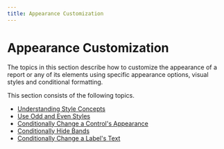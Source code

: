 ```yaml
---
title: Appearance Customization
---
```

# Appearance Customization
The topics in this section describe how to customize the appearance of a report or any of its elements using specific appearance options, visual styles and conditional formatting.

This section consists of the following topics.
* [Understanding Style Concepts](appearance-customization/understanding-style-concepts.md)
* [Use Odd and Even Styles](appearance-customization/use-odd-and-even-styles.md)
* [Conditionally Change a Control's Appearance](appearance-customization/conditionally-change-a-controls-appearance.md)
* [Conditionally Hide Bands](appearance-customization/conditionally-hide-bands.md)
* [Conditionally Change a Label's Text](appearance-customization/conditionally-change-a-labels-text.md)